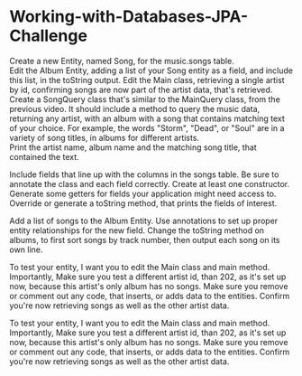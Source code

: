 # Working-with-Databases-JPA-Challenge

Create a new Entity, named Song, for the music.songs table.  
Edit the Album Entity, adding a list of your Song entity as a field, and include this list, in the toString output.
Edit the Main class, retrieving a single artist by id, confirming songs are now part of the artist data, that's retrieved.
Create a SongQuery class that's similar to the MainQuery class, from the previous video.  It should include a method to query the music data, returning any artist, with an album with a song that contains matching text of your choice.  For example, the words "Storm", "Dead", or "Soul" are in a variety of song titles, in albums for different artists.  
Print the artist name, album name and the matching song title, that contained the text.


Include fields that line up with the columns in the songs table. 
Be sure to annotate the class and each field correctly. 
Create at least one constructor.
Generate some getters for fields your application might need access to.
Override or generate a toString method, that prints the fields of interest.


Add a list of songs to the Album Entity.
Use annotations to set up proper entity relationships for the new field.
Change the toString method on albums, to first sort songs by track number, then output each song on its own line.

To test your entity, I want you to edit the Main class and main method.
Importantly, Make sure you test a different artist id, than 202, as it's set up now, because this artist's only album has no songs. 
Make sure you remove or comment out any code, that inserts, or adds data to the entities.
Confirm you're now retrieving songs as well as the other artist data.



To test your entity, I want you to edit the Main class and main method.
Importantly, Make sure you test a different artist id, than 202, as it's set up now, because this artist's only album has no songs. 
Make sure you remove or comment out any code, that inserts, or adds data to the entities.
Confirm you're now retrieving songs as well as the other artist data.



